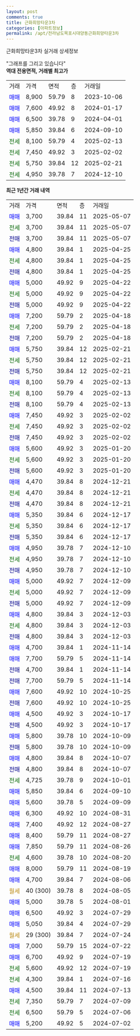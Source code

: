 ```yaml
---
layout: post
comments: true
title: 근화희망타운3차
categories: [아파트정보]
permalink: /apt/전라남도목포시대양동근화희망타운3차
---
```


근화희망타운3차 실거래 상세정보

<script type="text/javascript">
  google.charts.load('current', {'packages':['line', 'corechart']});
  google.charts.setOnLoadCallback(drawChart);

  function drawChart() {
    var data = new google.visualization.DataTable();
    data.addColumn('date', '거래일');
    data.addColumn('number', "매매");
    data.addColumn('number', "전세");
    data.addColumn('number', "전매");

    data.addRows([[new Date(Date.parse("2025-05-07")), 3700, null, null], [new Date(Date.parse("2025-05-07")), null, 3700, null], [new Date(Date.parse("2025-05-07")), null, null, 3700], [new Date(Date.parse("2025-04-25")), 4800, null, null], [new Date(Date.parse("2025-04-25")), null, 4800, null], [new Date(Date.parse("2025-04-25")), null, null, 4800], [new Date(Date.parse("2025-04-22")), 5000, null, null], [new Date(Date.parse("2025-04-22")), null, 5000, null], [new Date(Date.parse("2025-04-22")), null, null, 5000], [new Date(Date.parse("2025-04-18")), 7200, null, null], [new Date(Date.parse("2025-04-18")), null, 7200, null], [new Date(Date.parse("2025-04-18")), null, null, 7200], [new Date(Date.parse("2025-02-21")), 5750, null, null], [new Date(Date.parse("2025-02-21")), null, 5750, null], [new Date(Date.parse("2025-02-21")), null, null, 5750], [new Date(Date.parse("2025-02-13")), 8100, null, null], [new Date(Date.parse("2025-02-13")), null, 8100, null], [new Date(Date.parse("2025-02-13")), null, null, 8100], [new Date(Date.parse("2025-02-02")), 7450, null, null], [new Date(Date.parse("2025-02-02")), null, 7450, null], [new Date(Date.parse("2025-02-02")), null, null, 7450], [new Date(Date.parse("2025-01-20")), 5600, null, null], [new Date(Date.parse("2025-01-20")), null, 5600, null], [new Date(Date.parse("2025-01-20")), null, null, 5600], [new Date(Date.parse("2024-12-21")), 4470, null, null], [new Date(Date.parse("2024-12-21")), null, 4470, null], [new Date(Date.parse("2024-12-21")), null, null, 4470], [new Date(Date.parse("2024-12-17")), 5350, null, null], [new Date(Date.parse("2024-12-17")), null, 5350, null], [new Date(Date.parse("2024-12-17")), null, null, 5350], [new Date(Date.parse("2024-12-10")), 4950, null, null], [new Date(Date.parse("2024-12-10")), null, 4950, null], [new Date(Date.parse("2024-12-10")), null, null, 4950], [new Date(Date.parse("2024-12-09")), 5000, null, null], [new Date(Date.parse("2024-12-09")), null, 5000, null], [new Date(Date.parse("2024-12-09")), null, null, 5000], [new Date(Date.parse("2024-12-03")), 4800, null, null], [new Date(Date.parse("2024-12-03")), null, 4800, null], [new Date(Date.parse("2024-12-03")), null, null, 4800], [new Date(Date.parse("2024-11-14")), 4700, null, null], [new Date(Date.parse("2024-11-14")), 7700, null, null], [new Date(Date.parse("2024-11-14")), null, null, 4700], [new Date(Date.parse("2024-11-14")), null, null, 7700], [new Date(Date.parse("2024-10-25")), 7600, null, null], [new Date(Date.parse("2024-10-25")), null, null, 7600], [new Date(Date.parse("2024-10-17")), 4500, null, null], [new Date(Date.parse("2024-10-17")), null, null, 4500], [new Date(Date.parse("2024-10-09")), 5800, null, null], [new Date(Date.parse("2024-10-09")), null, null, 5800], [new Date(Date.parse("2024-10-07")), 4800, null, null], [new Date(Date.parse("2024-10-07")), null, null, 4800], [new Date(Date.parse("2024-10-01")), null, 4725, null], [new Date(Date.parse("2024-09-10")), 5850, null, null], [new Date(Date.parse("2024-09-09")), 5600, null, null], [new Date(Date.parse("2024-08-31")), 6300, null, null], [new Date(Date.parse("2024-08-27")), 7400, null, null], [new Date(Date.parse("2024-08-27")), 8400, null, null], [new Date(Date.parse("2024-08-26")), 7850, null, null], [new Date(Date.parse("2024-08-20")), null, 4600, null], [new Date(Date.parse("2024-08-19")), 8000, null, null], [new Date(Date.parse("2024-08-06")), 4700, null, null], [new Date(Date.parse("2024-08-05")), null, null, null], [new Date(Date.parse("2024-08-01")), 5000, null, null], [new Date(Date.parse("2024-07-29")), 6500, null, null], [new Date(Date.parse("2024-07-29")), 5050, null, null], [new Date(Date.parse("2024-07-24")), null, null, null], [new Date(Date.parse("2024-07-22")), 7000, null, null], [new Date(Date.parse("2024-07-19")), 6700, null, null], [new Date(Date.parse("2024-07-19")), null, 5600, null], [new Date(Date.parse("2024-07-16")), null, 4300, null], [new Date(Date.parse("2024-07-13")), 4500, null, null], [new Date(Date.parse("2024-07-09")), null, 7350, null], [new Date(Date.parse("2024-07-06")), null, 6500, null], [new Date(Date.parse("2024-07-02")), 5200, null, null]]);

    var options = {
      hAxis: {
        format: 'yyyy/MM/dd'
      },    
      lineWidth: 0,
      pointsVisible: true,    
      title: '최근 1년간 유형별 실거래가 분포',
      legend: { position: 'bottom' }
    };

    var formatter = new google.visualization.NumberFormat({pattern:'###,###'} );
    formatter.format(data, 1);
    formatter.format(data, 2);
    
    setTimeout(function() {
        var chart = new google.visualization.LineChart(document.getElementById('columnchart_material'));
        chart.draw(data, (options));
        document.getElementById('loading').style.display = 'none';
    }, 200);
  }
</script>


<div id="loading" style="z-index:20; display: block; margin-left: 0px">"그래프를 그리고 있습니다"</div>
<div id="columnchart_material" style="width: 95%; margin-left: 0px; display: block"></div>
<!-- contents start -->
<b>역대 전용면적, 거래별 최고가</b>
<table class="sortable">
    <tr>
      <td>거래</td>
      <td>가격</td>
      <td>면적</td>
      <td>층</td>
      <td>거래일</td>
    </tr>
        <tr>
          <td><a style="color: blue">매매</a></td>
          <td>8,900</td>
          <td>59.79</td>
          <td>8</td>
          <td>2023-10-06</td>
        </tr>            <tr>
          <td><a style="color: blue">매매</a></td>
          <td>7,600</td>
          <td>49.92</td>
          <td>8</td>
          <td>2024-01-17</td>
        </tr>            <tr>
          <td><a style="color: blue">매매</a></td>
          <td>6,500</td>
          <td>39.78</td>
          <td>9</td>
          <td>2024-04-01</td>
        </tr>            <tr>
          <td><a style="color: blue">매매</a></td>
          <td>5,850</td>
          <td>39.84</td>
          <td>6</td>
          <td>2024-09-10</td>
        </tr>        
        <tr>
              <td><a style="color: darkgreen">전세</a></td>
              <td>8,100</td>
              <td>59.79</td>
              <td>4</td>
              <td>2025-02-13</td>
            </tr>            <tr>
              <td><a style="color: darkgreen">전세</a></td>
              <td>7,450</td>
              <td>49.92</td>
              <td>3</td>
              <td>2025-02-02</td>
            </tr>            <tr>
              <td><a style="color: darkgreen">전세</a></td>
              <td>5,750</td>
              <td>39.84</td>
              <td>12</td>
              <td>2025-02-21</td>
            </tr>            <tr>
              <td><a style="color: darkgreen">전세</a></td>
              <td>4,950</td>
              <td>39.78</td>
              <td>7</td>
              <td>2024-12-10</td>
            </tr>        
    
</table>

<b>최근 1년간 거래 내역</b>

<table class="sortable">
    <tr>
      <td>거래</td>
      <td>가격</td>
      <td>면적</td>
      <td>층</td>
      <td>거래일</td>
    </tr>
    <tr>
      <td><a style="color: blue">매매</a></td>
      <td>3,700</td>
      <td>39.84</td>
      <td>11</td>
      <td>2025-05-07</td>
    </tr>          <tr>
      <td><a style="color: darkgreen">전세</a></td>
      <td>3,700</td>
      <td>39.84</td>
      <td>11</td>
      <td>2025-05-07</td>
    </tr>          <tr>
      <td><a style="color: darkblue">전매</a></td>
      <td>3,700</td>
      <td>39.84</td>
      <td>11</td>
      <td>2025-05-07</td>
    </tr>          <tr>
      <td><a style="color: blue">매매</a></td>
      <td>4,800</td>
      <td>39.84</td>
      <td>1</td>
      <td>2025-04-25</td>
    </tr>          <tr>
      <td><a style="color: darkgreen">전세</a></td>
      <td>4,800</td>
      <td>39.84</td>
      <td>1</td>
      <td>2025-04-25</td>
    </tr>          <tr>
      <td><a style="color: darkblue">전매</a></td>
      <td>4,800</td>
      <td>39.84</td>
      <td>1</td>
      <td>2025-04-25</td>
    </tr>          <tr>
      <td><a style="color: blue">매매</a></td>
      <td>5,000</td>
      <td>49.92</td>
      <td>9</td>
      <td>2025-04-22</td>
    </tr>          <tr>
      <td><a style="color: darkgreen">전세</a></td>
      <td>5,000</td>
      <td>49.92</td>
      <td>9</td>
      <td>2025-04-22</td>
    </tr>          <tr>
      <td><a style="color: darkblue">전매</a></td>
      <td>5,000</td>
      <td>49.92</td>
      <td>9</td>
      <td>2025-04-22</td>
    </tr>          <tr>
      <td><a style="color: blue">매매</a></td>
      <td>7,200</td>
      <td>59.79</td>
      <td>2</td>
      <td>2025-04-18</td>
    </tr>          <tr>
      <td><a style="color: darkgreen">전세</a></td>
      <td>7,200</td>
      <td>59.79</td>
      <td>2</td>
      <td>2025-04-18</td>
    </tr>          <tr>
      <td><a style="color: darkblue">전매</a></td>
      <td>7,200</td>
      <td>59.79</td>
      <td>2</td>
      <td>2025-04-18</td>
    </tr>          <tr>
      <td><a style="color: blue">매매</a></td>
      <td>5,750</td>
      <td>39.84</td>
      <td>12</td>
      <td>2025-02-21</td>
    </tr>          <tr>
      <td><a style="color: darkgreen">전세</a></td>
      <td>5,750</td>
      <td>39.84</td>
      <td>12</td>
      <td>2025-02-21</td>
    </tr>          <tr>
      <td><a style="color: darkblue">전매</a></td>
      <td>5,750</td>
      <td>39.84</td>
      <td>12</td>
      <td>2025-02-21</td>
    </tr>          <tr>
      <td><a style="color: blue">매매</a></td>
      <td>8,100</td>
      <td>59.79</td>
      <td>4</td>
      <td>2025-02-13</td>
    </tr>          <tr>
      <td><a style="color: darkgreen">전세</a></td>
      <td>8,100</td>
      <td>59.79</td>
      <td>4</td>
      <td>2025-02-13</td>
    </tr>          <tr>
      <td><a style="color: darkblue">전매</a></td>
      <td>8,100</td>
      <td>59.79</td>
      <td>4</td>
      <td>2025-02-13</td>
    </tr>          <tr>
      <td><a style="color: blue">매매</a></td>
      <td>7,450</td>
      <td>49.92</td>
      <td>3</td>
      <td>2025-02-02</td>
    </tr>          <tr>
      <td><a style="color: darkgreen">전세</a></td>
      <td>7,450</td>
      <td>49.92</td>
      <td>3</td>
      <td>2025-02-02</td>
    </tr>          <tr>
      <td><a style="color: darkblue">전매</a></td>
      <td>7,450</td>
      <td>49.92</td>
      <td>3</td>
      <td>2025-02-02</td>
    </tr>          <tr>
      <td><a style="color: blue">매매</a></td>
      <td>5,600</td>
      <td>49.92</td>
      <td>3</td>
      <td>2025-01-20</td>
    </tr>          <tr>
      <td><a style="color: darkgreen">전세</a></td>
      <td>5,600</td>
      <td>49.92</td>
      <td>3</td>
      <td>2025-01-20</td>
    </tr>          <tr>
      <td><a style="color: darkblue">전매</a></td>
      <td>5,600</td>
      <td>49.92</td>
      <td>3</td>
      <td>2025-01-20</td>
    </tr>          <tr>
      <td><a style="color: blue">매매</a></td>
      <td>4,470</td>
      <td>39.84</td>
      <td>8</td>
      <td>2024-12-21</td>
    </tr>          <tr>
      <td><a style="color: darkgreen">전세</a></td>
      <td>4,470</td>
      <td>39.84</td>
      <td>8</td>
      <td>2024-12-21</td>
    </tr>          <tr>
      <td><a style="color: darkblue">전매</a></td>
      <td>4,470</td>
      <td>39.84</td>
      <td>8</td>
      <td>2024-12-21</td>
    </tr>          <tr>
      <td><a style="color: blue">매매</a></td>
      <td>5,350</td>
      <td>39.84</td>
      <td>6</td>
      <td>2024-12-17</td>
    </tr>          <tr>
      <td><a style="color: darkgreen">전세</a></td>
      <td>5,350</td>
      <td>39.84</td>
      <td>6</td>
      <td>2024-12-17</td>
    </tr>          <tr>
      <td><a style="color: darkblue">전매</a></td>
      <td>5,350</td>
      <td>39.84</td>
      <td>6</td>
      <td>2024-12-17</td>
    </tr>          <tr>
      <td><a style="color: blue">매매</a></td>
      <td>4,950</td>
      <td>39.78</td>
      <td>7</td>
      <td>2024-12-10</td>
    </tr>          <tr>
      <td><a style="color: darkgreen">전세</a></td>
      <td>4,950</td>
      <td>39.78</td>
      <td>7</td>
      <td>2024-12-10</td>
    </tr>          <tr>
      <td><a style="color: darkblue">전매</a></td>
      <td>4,950</td>
      <td>39.78</td>
      <td>7</td>
      <td>2024-12-10</td>
    </tr>          <tr>
      <td><a style="color: blue">매매</a></td>
      <td>5,000</td>
      <td>49.92</td>
      <td>7</td>
      <td>2024-12-09</td>
    </tr>          <tr>
      <td><a style="color: darkgreen">전세</a></td>
      <td>5,000</td>
      <td>49.92</td>
      <td>7</td>
      <td>2024-12-09</td>
    </tr>          <tr>
      <td><a style="color: darkblue">전매</a></td>
      <td>5,000</td>
      <td>49.92</td>
      <td>7</td>
      <td>2024-12-09</td>
    </tr>          <tr>
      <td><a style="color: blue">매매</a></td>
      <td>4,800</td>
      <td>39.84</td>
      <td>3</td>
      <td>2024-12-03</td>
    </tr>          <tr>
      <td><a style="color: darkgreen">전세</a></td>
      <td>4,800</td>
      <td>39.84</td>
      <td>3</td>
      <td>2024-12-03</td>
    </tr>          <tr>
      <td><a style="color: darkblue">전매</a></td>
      <td>4,800</td>
      <td>39.84</td>
      <td>3</td>
      <td>2024-12-03</td>
    </tr>          <tr>
      <td><a style="color: blue">매매</a></td>
      <td>4,700</td>
      <td>39.84</td>
      <td>1</td>
      <td>2024-11-14</td>
    </tr>          <tr>
      <td><a style="color: blue">매매</a></td>
      <td>7,700</td>
      <td>59.79</td>
      <td>5</td>
      <td>2024-11-14</td>
    </tr>          <tr>
      <td><a style="color: darkblue">전매</a></td>
      <td>4,700</td>
      <td>39.84</td>
      <td>1</td>
      <td>2024-11-14</td>
    </tr>          <tr>
      <td><a style="color: darkblue">전매</a></td>
      <td>7,700</td>
      <td>59.79</td>
      <td>5</td>
      <td>2024-11-14</td>
    </tr>          <tr>
      <td><a style="color: blue">매매</a></td>
      <td>7,600</td>
      <td>49.92</td>
      <td>10</td>
      <td>2024-10-25</td>
    </tr>          <tr>
      <td><a style="color: darkblue">전매</a></td>
      <td>7,600</td>
      <td>49.92</td>
      <td>10</td>
      <td>2024-10-25</td>
    </tr>          <tr>
      <td><a style="color: blue">매매</a></td>
      <td>4,500</td>
      <td>49.92</td>
      <td>3</td>
      <td>2024-10-17</td>
    </tr>          <tr>
      <td><a style="color: darkblue">전매</a></td>
      <td>4,500</td>
      <td>49.92</td>
      <td>3</td>
      <td>2024-10-17</td>
    </tr>          <tr>
      <td><a style="color: blue">매매</a></td>
      <td>5,800</td>
      <td>39.78</td>
      <td>10</td>
      <td>2024-10-09</td>
    </tr>          <tr>
      <td><a style="color: darkblue">전매</a></td>
      <td>5,800</td>
      <td>39.78</td>
      <td>10</td>
      <td>2024-10-09</td>
    </tr>          <tr>
      <td><a style="color: blue">매매</a></td>
      <td>4,800</td>
      <td>39.84</td>
      <td>8</td>
      <td>2024-10-07</td>
    </tr>          <tr>
      <td><a style="color: darkblue">전매</a></td>
      <td>4,800</td>
      <td>39.84</td>
      <td>8</td>
      <td>2024-10-07</td>
    </tr>          <tr>
      <td><a style="color: darkgreen">전세</a></td>
      <td>4,725</td>
      <td>39.78</td>
      <td>9</td>
      <td>2024-10-01</td>
    </tr>          <tr>
      <td><a style="color: blue">매매</a></td>
      <td>5,850</td>
      <td>39.84</td>
      <td>6</td>
      <td>2024-09-10</td>
    </tr>          <tr>
      <td><a style="color: blue">매매</a></td>
      <td>5,600</td>
      <td>39.78</td>
      <td>5</td>
      <td>2024-09-09</td>
    </tr>          <tr>
      <td><a style="color: blue">매매</a></td>
      <td>6,300</td>
      <td>49.92</td>
      <td>10</td>
      <td>2024-08-31</td>
    </tr>          <tr>
      <td><a style="color: blue">매매</a></td>
      <td>7,400</td>
      <td>49.92</td>
      <td>12</td>
      <td>2024-08-27</td>
    </tr>          <tr>
      <td><a style="color: blue">매매</a></td>
      <td>8,400</td>
      <td>59.79</td>
      <td>11</td>
      <td>2024-08-27</td>
    </tr>          <tr>
      <td><a style="color: blue">매매</a></td>
      <td>7,850</td>
      <td>59.79</td>
      <td>11</td>
      <td>2024-08-26</td>
    </tr>          <tr>
      <td><a style="color: darkgreen">전세</a></td>
      <td>4,600</td>
      <td>39.78</td>
      <td>10</td>
      <td>2024-08-20</td>
    </tr>          <tr>
      <td><a style="color: blue">매매</a></td>
      <td>8,000</td>
      <td>59.79</td>
      <td>11</td>
      <td>2024-08-19</td>
    </tr>          <tr>
      <td><a style="color: blue">매매</a></td>
      <td>4,700</td>
      <td>39.84</td>
      <td>7</td>
      <td>2024-08-06</td>
    </tr>          <tr>
      <td><a style="color: darkgoldenrod">월세</a></td>
      <td>40 (300)</td>
      <td>39.78</td>
      <td>8</td>
      <td>2024-08-05</td>
    </tr>          <tr>
      <td><a style="color: blue">매매</a></td>
      <td>5,000</td>
      <td>39.78</td>
      <td>5</td>
      <td>2024-08-01</td>
    </tr>          <tr>
      <td><a style="color: blue">매매</a></td>
      <td>6,500</td>
      <td>49.92</td>
      <td>3</td>
      <td>2024-07-29</td>
    </tr>          <tr>
      <td><a style="color: blue">매매</a></td>
      <td>5,050</td>
      <td>39.84</td>
      <td>4</td>
      <td>2024-07-29</td>
    </tr>          <tr>
      <td><a style="color: darkgoldenrod">월세</a></td>
      <td>29 (300)</td>
      <td>39.84</td>
      <td>7</td>
      <td>2024-07-24</td>
    </tr>          <tr>
      <td><a style="color: blue">매매</a></td>
      <td>7,000</td>
      <td>59.79</td>
      <td>15</td>
      <td>2024-07-22</td>
    </tr>          <tr>
      <td><a style="color: blue">매매</a></td>
      <td>6,700</td>
      <td>49.92</td>
      <td>9</td>
      <td>2024-07-19</td>
    </tr>          <tr>
      <td><a style="color: darkgreen">전세</a></td>
      <td>5,600</td>
      <td>49.92</td>
      <td>12</td>
      <td>2024-07-19</td>
    </tr>          <tr>
      <td><a style="color: darkgreen">전세</a></td>
      <td>4,300</td>
      <td>39.84</td>
      <td>1</td>
      <td>2024-07-16</td>
    </tr>          <tr>
      <td><a style="color: blue">매매</a></td>
      <td>4,500</td>
      <td>39.84</td>
      <td>11</td>
      <td>2024-07-13</td>
    </tr>          <tr>
      <td><a style="color: darkgreen">전세</a></td>
      <td>7,350</td>
      <td>59.79</td>
      <td>7</td>
      <td>2024-07-09</td>
    </tr>          <tr>
      <td><a style="color: darkgreen">전세</a></td>
      <td>6,500</td>
      <td>59.79</td>
      <td>5</td>
      <td>2024-07-06</td>
    </tr>          <tr>
      <td><a style="color: blue">매매</a></td>
      <td>5,200</td>
      <td>49.92</td>
      <td>5</td>
      <td>2024-07-02</td>
    </tr>      </table>
<!-- contents end -->    

